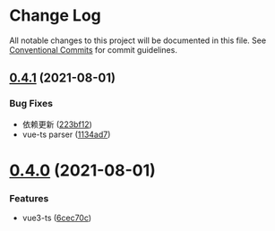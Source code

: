 # Change Log

All notable changes to this project will be documented in this file.
See [Conventional Commits](https://conventionalcommits.org) for commit guidelines.

## [0.4.1](https://github.com/ubbcou/eslint-config/compare/v0.4.0...v0.4.1) (2021-08-01)


### Bug Fixes

* 依赖更新 ([223bf12](https://github.com/ubbcou/eslint-config/commit/223bf129016a76ee73d5b38443872e394691b1fa))
* vue-ts parser ([1134ad7](https://github.com/ubbcou/eslint-config/commit/1134ad7e1af7eea25f89675f8db67186f57e51aa))





# [0.4.0](https://github.com/ubbcou/eslint-config/compare/v0.3.0...v0.4.0) (2021-08-01)


### Features

* vue3-ts ([6cec70c](https://github.com/ubbcou/eslint-config/commit/6cec70c1e46fb2dbc71ca64f6fef91aa0d619ee9))
